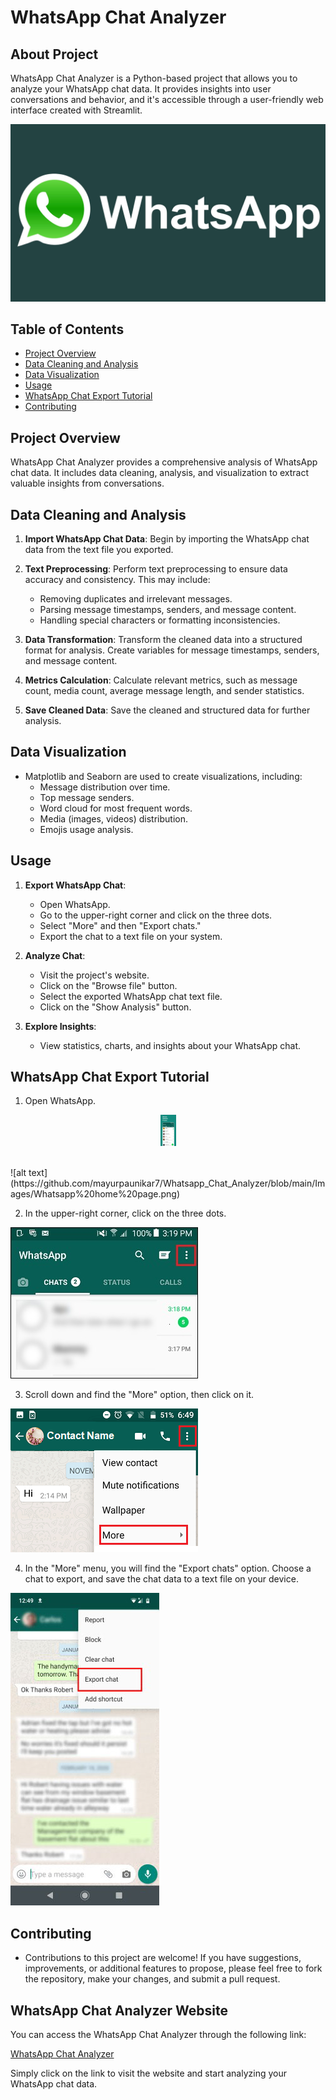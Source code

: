# WhatsApp Chat Analyzer

## About Project

WhatsApp Chat Analyzer is a Python-based project that allows you to analyze your WhatsApp chat data. 
It provides insights into user conversations and behavior, and it's accessible through a user-friendly web interface created with Streamlit.

![alt text](https://github.com/mayurpaunikar7/Whatsapp_Chat_Analyzer/blob/main/Images/whatsapp-logo.jpg)


## Table of Contents

- [Project Overview](#project-overview)
- [Data Cleaning and Analysis](#data-cleaning-and-analysis)
- [Data Visualization](#data-visualization)
- [Usage](#usage)
- [WhatsApp Chat Export Tutorial](#whatsapp-chat-export-tutorial)
- [Contributing](#contributing)


## Project Overview

WhatsApp Chat Analyzer provides a comprehensive analysis of WhatsApp chat data. 
It includes data cleaning, analysis, and visualization to extract valuable insights from conversations.

## Data Cleaning and Analysis

1. **Import WhatsApp Chat Data**: Begin by importing the WhatsApp chat data from the text file you exported.

2. **Text Preprocessing**: Perform text preprocessing to ensure data accuracy and consistency. This may include:
   - Removing duplicates and irrelevant messages.
   - Parsing message timestamps, senders, and message content.
   - Handling special characters or formatting inconsistencies.

3. **Data Transformation**: Transform the cleaned data into a structured format for analysis. Create variables for message timestamps, senders, and message content.

4. **Metrics Calculation**: Calculate relevant metrics, such as message count, media count, average message length, and sender statistics.

5. **Save Cleaned Data**: Save the cleaned and structured data for further analysis.

## Data Visualization

- Matplotlib and Seaborn are used to create visualizations, including:
  - Message distribution over time.
  - Top message senders.
  - Word cloud for most frequent words.
  - Media (images, videos) distribution.
  - Emojis usage analysis.

## Usage

1. **Export WhatsApp Chat**:
   - Open WhatsApp.
   - Go to the upper-right corner and click on the three dots.
   - Select "More" and then "Export chats."
   - Export the chat to a text file on your system.

2. **Analyze Chat**:
   - Visit the project's website.
   - Click on the "Browse file" button.
   - Select the exported WhatsApp chat text file.
   - Click on the "Show Analysis" button.

3. **Explore Insights**:
   - View statistics, charts, and insights about your WhatsApp chat.

## WhatsApp Chat Export Tutorial

1. Open WhatsApp.

<p align="center"><img src="https://github.com/mayurpaunikar7/Whatsapp_Chat_Analyzer/blob/main/Images/Whatsapp%20home%20page.png" width="25" height="50"></p>
<br>
![alt text](https://github.com/mayurpaunikar7/Whatsapp_Chat_Analyzer/blob/main/Images/Whatsapp%20home%20page.png)


2. In the upper-right corner, click on the three dots.

![alt text](https://github.com/mayurpaunikar7/Whatsapp_Chat_Analyzer/blob/main/Images/three%20dots.jpg)


3. Scroll down and find the "More" option, then click on it.

![alt text](https://github.com/mayurpaunikar7/Whatsapp_Chat_Analyzer/blob/main/Images/more-tab-whatsapp.png)


4. In the "More" menu, you will find the "Export chats" option.
Choose a chat to export, and save the chat data to a text file on your device.

![alt text](https://github.com/mayurpaunikar7/Whatsapp_Chat_Analyzer/blob/main/Images/export-whatsapp.jpg)


## Contributing

- Contributions to this project are welcome! If you have suggestions, improvements, or additional features to propose, please feel free to fork the repository, make your changes, and submit a pull request.


## WhatsApp Chat Analyzer Website

You can access the WhatsApp Chat Analyzer through the following link:

[WhatsApp Chat Analyzer](https://mayurpaunikar7-whatsapp-chat-analyzer-app-emk3om.streamlit.app)

Simply click on the link to visit the website and start analyzing your WhatsApp chat data.
